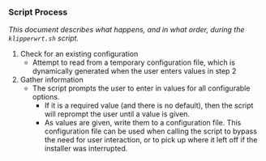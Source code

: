 ### Script Process
*This document describes what happens, and in what order, during the `klipperwrt.sh` script.*

1. Check for an existing configuration
    - Attempt to read from a temporary configuration file, which is dynamically generated when the user enters values in step 2
2. Gather information
    - The script prompts the user to enter in values for all configurable options.
        - If it is a required value (and there is no default), then the script will reprompt the user until a value is given.
        - As values are given, write them to a configuration file. This configuration file can be used when calling the script to bypass the need for user interaction, or to pick up where it left off if the installer was interrupted.
        